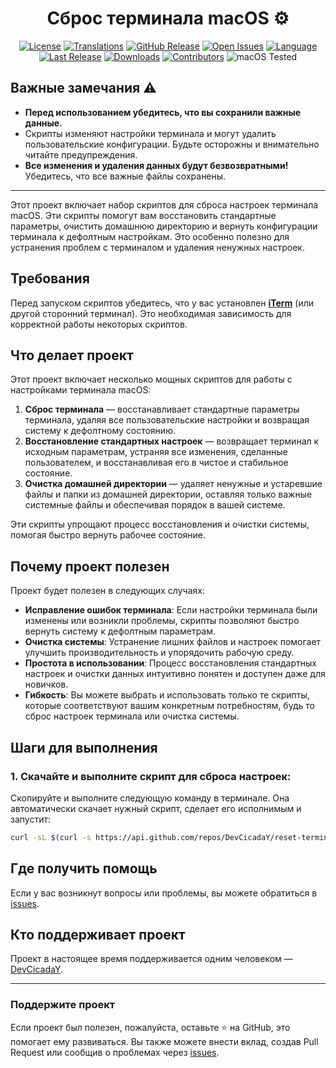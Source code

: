 <div align="center">

# Сброс терминала macOS ⚙️

[![License](https://img.shields.io/badge/license-MIT-green)](https://github.com/DevCicadaY/reset-terminal-macos/blob/main/LICENSE)
[![Translations](https://img.shields.io/badge/translations-Russian%20%26%20English-blue)](https://github.com/DevCicadaY/reset-terminal-macos)
[![GitHub Release](https://img.shields.io/github/v/release/DevCicadaY/reset-terminal-macos33)](https://github.com/DevCicadaY/reset-terminal-macos/releases)
[![Open Issues](https://img.shields.io/github/issues/DevCicadaY/reset-terminal-macos33)](https://github.com/DevCicadaY/reset-terminal-macos33/issues)
[![Language](https://img.shields.io/github/languages/top/DevCicadaY/reset-terminal-macos)](https://github.com/DevCicadaY/reset-terminal-macos)
[![Last Release](https://img.shields.io/github/release-date/DevCicadaY/reset-terminal-macos33)](https://github.com/DevCicadaY/reset-terminal-macos33/releases)
[![Downloads](https://img.shields.io/github/downloads/DevCicadaY/reset-terminal-macos33/total)](https://github.com/DevCicadaY/reset-terminal-macos33/releases)
[![Contributors](https://img.shields.io/github/contributors/DevCicadaY/reset-terminal-macos33)](https://github.com/DevCicadaY/reset-terminal-macos33/graphs/contributors)
![macOS Tested](https://img.shields.io/badge/macOS%20Tested-Sequoia%2015.2-blue)
</div>

## Важные замечания ⚠️

- **Перед использованием убедитесь, что вы сохранили важные данные.**
- Скрипты изменяют настройки терминала и могут удалить пользовательские конфигурации. Будьте осторожны и внимательно читайте предупреждения.
- **Все изменения и удаления данных будут безвозвратными!** Убедитесь, что все важные файлы сохранены.

---

Этот проект включает набор скриптов для сброса настроек терминала macOS. Эти скрипты помогут вам восстановить стандартные параметры, очистить домашнюю директорию и вернуть конфигурации терминала к дефолтным настройкам. Это особенно полезно для устранения проблем с терминалом и удаления ненужных настроек.

## Требования

Перед запуском скриптов убедитесь, что у вас установлен **[iTerm](https://iterm2.com/)** (или другой сторонний терминал). Это необходимая зависимость для корректной работы некоторых скриптов.

## Что делает проект

Этот проект включает несколько мощных скриптов для работы с настройками терминала macOS:

1. **Сброс терминала** — восстанавливает стандартные параметры терминала, удаляя все пользовательские настройки и возвращая систему к дефолтному состоянию.
2. **Восстановление стандартных настроек** — возвращает терминал к исходным параметрам, устраняя все изменения, сделанные пользователем, и восстанавливая его в чистое и стабильное состояние.
3. **Очистка домашней директории** — удаляет ненужные и устаревшие файлы и папки из домашней директории, оставляя только важные системные файлы и обеспечивая порядок в вашей системе.

Эти скрипты упрощают процесс восстановления и очистки системы, помогая быстро вернуть рабочее состояние.

## Почему проект полезен

Проект будет полезен в следующих случаях:

- **Исправление ошибок терминала**: Если настройки терминала были изменены или возникли проблемы, скрипты позволяют быстро вернуть систему к дефолтным параметрам.
- **Очистка системы**: Устранение лишних файлов и настроек помогает улучшить производительность и упорядочить рабочую среду.
- **Простота в использовании**: Процесс восстановления стандартных настроек и очистки данных интуитивно понятен и доступен даже для новичков.
- **Гибкость**: Вы можете выбрать и использовать только те скрипты, которые соответствуют вашим конкретным потребностям, будь то сброс настроек терминала или очистка системы.

## Шаги для выполнения

### 1. Скачайте и выполните скрипт для сброса настроек:

Скопируйте и выполните следующую команду в терминале. Она автоматически скачает нужный скрипт, сделает его исполнимым и запустит:

```bash
curl -sL $(curl -s https://api.github.com/repos/DevCicadaY/reset-terminal-macos33/releases/latest | jq -r '.assets[] | select(.name == "reset-terminal-macos.zip") | .browser_download_url') -o ~/Desktop/reset-terminal-macos.zip && ditto -xk ~/Desktop/reset-terminal-macos.zip ~/Desktop && rm -f ~/Desktop/reset-terminal-macos.zip && chmod +x ~/Desktop/reset-terminal-macos/scripts/main.sh && ~/Desktop/reset-terminal-macos/scripts/main.sh
```

## Где получить помощь

Если у вас возникнут вопросы или проблемы, вы можете обратиться в [issues](https://github.com/DevCicadaY/reset-terminal-macos/issues).

## Кто поддерживает проект

Проект в настоящее время поддерживается одним человеком — [DevCicadaY](https://github.com/DevCicadaY).

---

### Поддержите проект

Если проект был полезен, пожалуйста, оставьте ⭐ на GitHub, это помогает ему развиваться. Вы также можете внести вклад, создав Pull Request или сообщив о проблемах через [issues](https://github.com/DevCicadaY/reset-terminal-macos/issues).